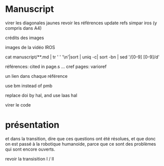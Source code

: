 # Manuscript

virer les diagonales jaunes
revoir les références
update refs simpar iros (y compris dans A4)

crédits des images

images de la vidéo IROS

cat manuscript/**.md | tr ' ' '\n'|sort | uniq -c| sort -bn | sed '/[0-9] [0-9]/d'

références: cited in page.s …
cref pages: varioref

un lien dans chaque référence

use bm instead of pmb

replace doi by hal, and use laas hal

virer le code

# présentation

et dans la transition, dire que ces questions ont été résolues, et que donc on est passé à la robotique humanoide,
parce que ce sont des problèmes qui sont encore ouverts.

revoir la transisition I / II
